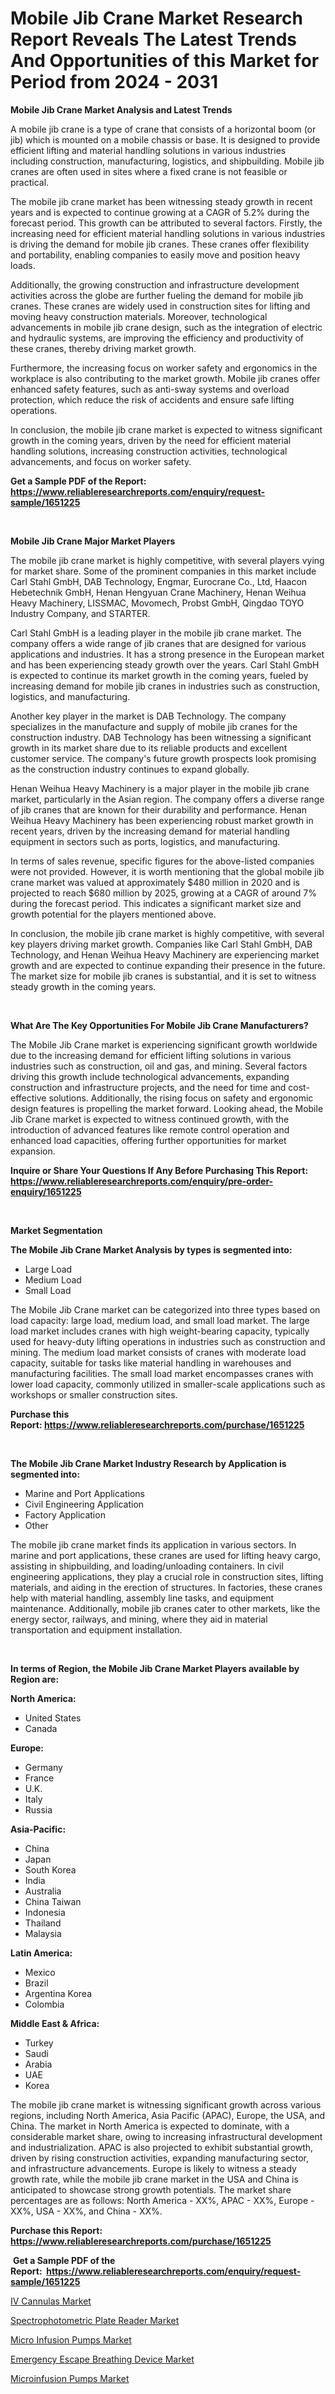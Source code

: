 <p><h1>Mobile Jib Crane Market Research Report Reveals The Latest Trends And Opportunities of this Market for Period from 2024 - 2031</h1></p><p><strong>Mobile Jib Crane Market Analysis and Latest Trends</strong></p>
<p><p>A mobile jib crane is a type of crane that consists of a horizontal boom (or jib) which is mounted on a mobile chassis or base. It is designed to provide efficient lifting and material handling solutions in various industries including construction, manufacturing, logistics, and shipbuilding. Mobile jib cranes are often used in sites where a fixed crane is not feasible or practical.</p><p>The mobile jib crane market has been witnessing steady growth in recent years and is expected to continue growing at a CAGR of 5.2% during the forecast period. This growth can be attributed to several factors. Firstly, the increasing need for efficient material handling solutions in various industries is driving the demand for mobile jib cranes. These cranes offer flexibility and portability, enabling companies to easily move and position heavy loads.</p><p>Additionally, the growing construction and infrastructure development activities across the globe are further fueling the demand for mobile jib cranes. These cranes are widely used in construction sites for lifting and moving heavy construction materials. Moreover, technological advancements in mobile jib crane design, such as the integration of electric and hydraulic systems, are improving the efficiency and productivity of these cranes, thereby driving market growth.</p><p>Furthermore, the increasing focus on worker safety and ergonomics in the workplace is also contributing to the market growth. Mobile jib cranes offer enhanced safety features, such as anti-sway systems and overload protection, which reduce the risk of accidents and ensure safe lifting operations.</p><p>In conclusion, the mobile jib crane market is expected to witness significant growth in the coming years, driven by the need for efficient material handling solutions, increasing construction activities, technological advancements, and focus on worker safety.</p></p>
<p><strong>Get a Sample PDF of the Report:&nbsp; <a href="https://www.reliableresearchreports.com/enquiry/request-sample/1651225">https://www.reliableresearchreports.com/enquiry/request-sample/1651225</a></strong></p>
<p>&nbsp;</p>
<p><strong>Mobile Jib Crane Major Market Players</strong></p>
<p><p>The mobile jib crane market is highly competitive, with several players vying for market share. Some of the prominent companies in this market include Carl Stahl GmbH, DAB Technology, Engmar, Eurocrane Co., Ltd, Haacon Hebetechnik GmbH, Henan Hengyuan Crane Machinery, Henan Weihua Heavy Machinery, LISSMAC, Movomech, Probst GmbH, Qingdao TOYO Industry Company, and STARTER.</p><p>Carl Stahl GmbH is a leading player in the mobile jib crane market. The company offers a wide range of jib cranes that are designed for various applications and industries. It has a strong presence in the European market and has been experiencing steady growth over the years. Carl Stahl GmbH is expected to continue its market growth in the coming years, fueled by increasing demand for mobile jib cranes in industries such as construction, logistics, and manufacturing.</p><p>Another key player in the market is DAB Technology. The company specializes in the manufacture and supply of mobile jib cranes for the construction industry. DAB Technology has been witnessing a significant growth in its market share due to its reliable products and excellent customer service. The company's future growth prospects look promising as the construction industry continues to expand globally.</p><p>Henan Weihua Heavy Machinery is a major player in the mobile jib crane market, particularly in the Asian region. The company offers a diverse range of jib cranes that are known for their durability and performance. Henan Weihua Heavy Machinery has been experiencing robust market growth in recent years, driven by the increasing demand for material handling equipment in sectors such as ports, logistics, and manufacturing.</p><p>In terms of sales revenue, specific figures for the above-listed companies were not provided. However, it is worth mentioning that the global mobile jib crane market was valued at approximately $480 million in 2020 and is projected to reach $680 million by 2025, growing at a CAGR of around 7% during the forecast period. This indicates a significant market size and growth potential for the players mentioned above.</p><p>In conclusion, the mobile jib crane market is highly competitive, with several key players driving market growth. Companies like Carl Stahl GmbH, DAB Technology, and Henan Weihua Heavy Machinery are experiencing market growth and are expected to continue expanding their presence in the future. The market size for mobile jib cranes is substantial, and it is set to witness steady growth in the coming years.</p></p>
<p>&nbsp;</p>
<p><strong>What Are The Key Opportunities For Mobile Jib Crane Manufacturers?</strong></p>
<p><p>The Mobile Jib Crane market is experiencing significant growth worldwide due to the increasing demand for efficient lifting solutions in various industries such as construction, oil and gas, and mining. Several factors driving this growth include technological advancements, expanding construction and infrastructure projects, and the need for time and cost-effective solutions. Additionally, the rising focus on safety and ergonomic design features is propelling the market forward. Looking ahead, the Mobile Jib Crane market is expected to witness continued growth, with the introduction of advanced features like remote control operation and enhanced load capacities, offering further opportunities for market expansion.</p></p>
<p><strong>Inquire or Share Your Questions If Any Before Purchasing This Report: <a href="https://www.reliableresearchreports.com/enquiry/pre-order-enquiry/1651225">https://www.reliableresearchreports.com/enquiry/pre-order-enquiry/1651225</a></strong></p>
<p>&nbsp;</p>
<p><strong>Market Segmentation</strong></p>
<p><strong>The Mobile Jib Crane Market Analysis by types is segmented into:</strong></p>
<p><ul><li>Large Load</li><li>Medium Load</li><li>Small Load</li></ul></p>
<p><p>The Mobile Jib Crane market can be categorized into three types based on load capacity: large load, medium load, and small load market. The large load market includes cranes with high weight-bearing capacity, typically used for heavy-duty lifting operations in industries such as construction and mining. The medium load market consists of cranes with moderate load capacity, suitable for tasks like material handling in warehouses and manufacturing facilities. The small load market encompasses cranes with lower load capacity, commonly utilized in smaller-scale applications such as workshops or smaller construction sites.</p></p>
<p><strong>Purchase this Report:&nbsp;<a href="https://www.reliableresearchreports.com/purchase/1651225">https://www.reliableresearchreports.com/purchase/1651225</a></strong></p>
<p>&nbsp;</p>
<p><strong>The Mobile Jib Crane Market Industry Research by Application is segmented into:</strong></p>
<p><ul><li>Marine and Port Applications</li><li>Civil Engineering Application</li><li>Factory Application</li><li>Other</li></ul></p>
<p><p>The mobile jib crane market finds its application in various sectors. In marine and port applications, these cranes are used for lifting heavy cargo, assisting in shipbuilding, and loading/unloading containers. In civil engineering applications, they play a crucial role in construction sites, lifting materials, and aiding in the erection of structures. In factories, these cranes help with material handling, assembly line tasks, and equipment maintenance. Additionally, mobile jib cranes cater to other markets, like the energy sector, railways, and mining, where they aid in material transportation and equipment installation.</p></p>
<p>&nbsp;</p>
<p><strong>In terms of Region, the Mobile Jib Crane Market Players available by Region are:</strong></p>
<p>
    <p> <strong> North America: </strong>
        <ul>
            <li>United States</li>
            <li>Canada</li>
        </ul>
        </p> 
    <p> <strong> Europe: </strong>
        <ul>
            <li>Germany</li>
            <li>France</li>
            <li>U.K.</li>
            <li>Italy</li>
            <li>Russia</li>
        </ul>
        </p> 
    <p> <strong> Asia-Pacific: </strong>
        <ul>
            <li>China</li>
            <li>Japan</li>
            <li>South Korea</li>
            <li>India</li>
            <li>Australia</li>
            <li>China Taiwan</li>
            <li>Indonesia</li>
            <li>Thailand</li>
            <li>Malaysia</li>
        </ul>
        </p> 
    <p> <strong> Latin America: </strong>
        <ul>
            <li>Mexico</li>
            <li>Brazil</li>
            <li>Argentina Korea</li>
            <li>Colombia</li>
        </ul>
        </p> 
    <p> <strong> Middle East & Africa: </strong>
        <ul>
            <li>Turkey</li>
            <li>Saudi</li>
            <li>Arabia</li>
            <li>UAE</li>
            <li>Korea</li>
        </ul>
    </p>
    </p>
<p><p>The mobile jib crane market is witnessing significant growth across various regions, including North America, Asia Pacific (APAC), Europe, the USA, and China. The market in North America is expected to dominate, with a considerable market share, owing to increasing infrastructural development and industrialization. APAC is also projected to exhibit substantial growth, driven by rising construction activities, expanding manufacturing sector, and infrastructure advancements. Europe is likely to witness a steady growth rate, while the mobile jib crane market in the USA and China is anticipated to showcase strong growth potentials. The market share percentages are as follows: North America - XX%, APAC - XX%, Europe - XX%, USA - XX%, and China - XX%.</p></p>
<p><strong>Purchase this Report: <a href="https://www.reliableresearchreports.com/purchase/1651225">https://www.reliableresearchreports.com/purchase/1651225</a></strong></p>
<p>&nbsp;<strong>Get a Sample PDF of the Report:&nbsp;&nbsp;<a href="https://www.reliableresearchreports.com/enquiry/request-sample/1651225">https://www.reliableresearchreports.com/enquiry/request-sample/1651225</a></strong></p>
<p><strong></strong></p>
<p><p><a href="https://medium.com/@marycampbell8662022/iv-cannulas-market-insight-market-trends-growth-forecasted-from-2023-to-2030-ec7497a3dc1f">IV Cannulas Market</a></p><p><a href="https://github.com/YashRP12/Market-Research-Report-List-2/blob/main/spectrophotometric-plate-reader-market.md">Spectrophotometric Plate Reader Market</a></p><p><a href="https://medium.com/@marycampbell8662022/micro-infusion-pumps-market-competitive-analysis-market-trends-and-forecast-to-2030-1f00df38f053">Micro Infusion Pumps Market</a></p><p><a href="https://github.com/Chiragrp24/Market-Research-Report-List-2/blob/main/emergency-escape-breathing-device-market.md">Emergency Escape Breathing Device Market</a></p><p><a href="https://medium.com/@marycampbell8662022/microinfusion-pumps-market-insight-market-trends-growth-forecasted-from-2023-to-2030-7759205fcd2b">Microinfusion Pumps Market</a></p></p>
